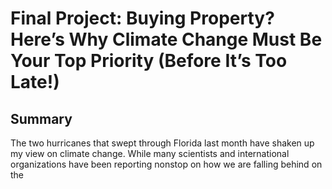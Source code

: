 # Final Project: Buying Property? Here’s Why Climate Change Must Be Your Top Priority (Before It’s Too Late!)
## Summary
The two hurricanes that swept through Florida last month have shaken up my view on climate change. While many scientists and international organizations have been reporting nonstop on 
how we are falling behind on the 
